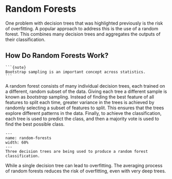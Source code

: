 # Random Forests

One problem with decision trees that was highlighted previously is the risk of overfitting. 
A popular approach to address this is the use of a random forest. 
This combines many decision trees and aggregates the outputs of their classification. 

## How Do Random Forests Work?

````{margin}
```{note}
Bootstrap sampling is an important concept across statistics. 
```
````
A random forest consists of many individual decision trees, each trained on a different, random subset of the data. 
Giving each tree a different sample is known as *bootstrap* sampling. 
Instead of finding the best feature of all features to split each time, greater variance in the trees is achieved by randomly selecting a subset of features to split. 
This ensures that the trees explore different patterns in the data. 
Finally, to achieve the classification, each tree is used to predict the class, and then a majority vote is used to find the best possible class. 

```{figure} ../images/random-forests.png
---
name: random-forests
width: 60%
---
Three decision trees are being used to produce a random forest classification.
```

While a single decision tree can lead to overfitting. 
The averaging process of random forests reduces the risk of overfitting, even with very deep trees. 